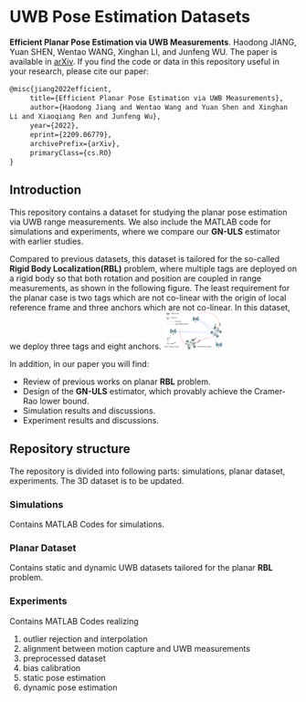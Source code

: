 # UWB Pose Estimation Datasets
**Efficient Planar Pose Estimation via UWB Measurements**. Haodong JIANG, Yuan SHEN, Wentao WANG, Xinghan LI, and Junfeng WU. The paper is available in [arXiv](https://www.baidu.com/). If you find the code or data in this repository useful in your research, please cite our paper:

 ```
@misc{jiang2022efficient,
      title={Efficient Planar Pose Estimation via UWB Measurements}, 
      author={Haodong Jiang and Wentao Wang and Yuan Shen and Xinghan Li and Xiaoqiang Ren and Junfeng Wu},
      year={2022},
      eprint={2209.06779},
      archivePrefix={arXiv},
      primaryClass={cs.RO}
}
 ```

## Introduction
This repository contains a dataset for studying the planar pose estimation via UWB range measurements. We also include the MATLAB code for simulations and experiments, where we compare our **GN-ULS** estimator with earlier studies. 

Compared to previous datasets, this dataset is tailored for the so-called **Rigid Body Localization(RBL)** problem, where multiple tags are deployed on a rigid body so that both rotation and position are coupled in range measurements, as shown in the following figure. The least requirement for the planar case is two tags which are not co-linear with the origin of local reference frame and three anchors which are not co-linear. In this dataset, we deploy three tags and eight anchors.
<img src="Images\Planar RBL.jpg" alt="Planar Pose Estimation via Range Measurements" style="zoom:10%;" />

In addition, in our paper you will find:
- Review of previous works on planar **RBL** problem.
- Design of the **GN-ULS** estimator, which provably achieve the Cramer-Rao lower bound.
- Simulation results and discussions.
- Experiment results and discussions.

## Repository structure

The repository is divided into following parts: simulations, planar dataset, experiments. The 3D dataset is to be updated.

### Simulations

Contains MATLAB Codes for simulations.

### Planar Dataset

Contains static and dynamic UWB datasets tailored for the planar **RBL** problem.

### Experiments

Contains MATLAB Codes realizing

1. outlier rejection and interpolation
2. alignment between motion capture and UWB measurements 
3. preprocessed dataset
4. bias calibration 
5. static pose estimation
6. dynamic pose estimation

